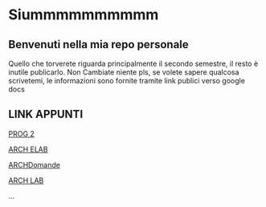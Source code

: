 # Siummmmmmmmmm
## Benvenuti nella mia repo personale

Quello che torverete riguarda principalmente il secondo semestre, il resto è inutile publicarlo.
Non Cambiate niente pls, se volete sapere qualcosa scrivetemi,
le informazioni sono fornite tramite link publici verso google docs

## LINK APPUNTI
[PROG 2](https://docs.google.com/document/d/1HgSItuF_dtx4Uf8tVKB-kT5dRAEclo5WALI2UsVFs5A/)

[ARCH ELAB](https://docs.google.com/document/d/1CVY9kO64jYGJ1sEM_ONlc-DGv0lMOvjYKfM5P2io1xI)

[ARCHDomande](https://docs.google.com/document/d/1YRqDnacMOnU_o-mptGHBZ5gKxa-H4WY1YLWnTE4GERQ)

[ARCH LAB](https://docs.google.com/document/d/1oohefCJmYsQLBWvaDIAzssChWDlNXHQmOpcThpm4jUE)

...
